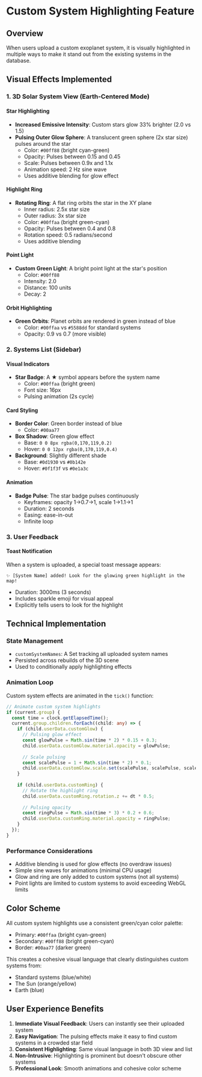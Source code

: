 # Custom System Highlighting Feature

## Overview
When users upload a custom exoplanet system, it is visually highlighted in multiple ways to make it stand out from the existing systems in the database.

## Visual Effects Implemented

### 1. 3D Solar System View (Earth-Centered Mode)

#### Star Highlighting
- **Increased Emissive Intensity**: Custom stars glow 33% brighter (2.0 vs 1.5)
- **Pulsing Outer Glow Sphere**: A translucent green sphere (2x star size) pulses around the star
  - Color: `#00ff88` (bright cyan-green)
  - Opacity: Pulses between 0.15 and 0.45
  - Scale: Pulses between 0.9x and 1.1x
  - Animation speed: 2 Hz sine wave
  - Uses additive blending for glow effect

#### Highlight Ring
- **Rotating Ring**: A flat ring orbits the star in the XY plane
  - Inner radius: 2.5x star size
  - Outer radius: 3x star size
  - Color: `#00ffaa` (bright green-cyan)
  - Opacity: Pulses between 0.4 and 0.8
  - Rotation speed: 0.5 radians/second
  - Uses additive blending

#### Point Light
- **Custom Green Light**: A bright point light at the star's position
  - Color: `#00ff88`
  - Intensity: 2.0
  - Distance: 100 units
  - Decay: 2

#### Orbit Highlighting
- **Green Orbits**: Planet orbits are rendered in green instead of blue
  - Color: `#00ffaa` vs `#5588dd` for standard systems
  - Opacity: 0.9 vs 0.7 (more visible)

### 2. Systems List (Sidebar)

#### Visual Indicators
- **Star Badge**: A ★ symbol appears before the system name
  - Color: `#00ffaa` (bright green)
  - Font size: 16px
  - Pulsing animation (2s cycle)

#### Card Styling
- **Border Color**: Green border instead of blue
  - Color: `#00aa77`
- **Box Shadow**: Green glow effect
  - Base: `0 0 8px rgba(0,170,119,0.2)`
  - Hover: `0 0 12px rgba(0,170,119,0.4)`
- **Background**: Slightly different shade
  - Base: `#0d1930` vs `#0b142e`
  - Hover: `#0f1f3f` vs `#0e1a3c`

#### Animation
- **Badge Pulse**: The star badge pulses continuously
  - Keyframes: opacity 1→0.7→1, scale 1→1.1→1
  - Duration: 2 seconds
  - Easing: ease-in-out
  - Infinite loop

### 3. User Feedback

#### Toast Notification
When a system is uploaded, a special toast message appears:
```
✨ [System Name] added! Look for the glowing green highlight in the map!
```
- Duration: 3000ms (3 seconds)
- Includes sparkle emoji for visual appeal
- Explicitly tells users to look for the highlight

## Technical Implementation

### State Management
- `customSystemNames`: A Set<string> tracking all uploaded system names
- Persisted across rebuilds of the 3D scene
- Used to conditionally apply highlighting effects

### Animation Loop
Custom system effects are animated in the `tick()` function:
```typescript
// Animate custom system highlights
if (current.group) {
  const time = clock.getElapsedTime();
  current.group.children.forEach((child: any) => {
    if (child.userData.customGlow) {
      // Pulsing glow effect
      const glowPulse = Math.sin(time * 2) * 0.15 + 0.3;
      child.userData.customGlow.material.opacity = glowPulse;
      
      // Scale pulsing
      const scalePulse = 1 + Math.sin(time * 2) * 0.1;
      child.userData.customGlow.scale.set(scalePulse, scalePulse, scalePulse);
    }
    
    if (child.userData.customRing) {
      // Rotate the highlight ring
      child.userData.customRing.rotation.z += dt * 0.5;
      
      // Pulsing opacity
      const ringPulse = Math.sin(time * 3) * 0.2 + 0.6;
      child.userData.customRing.material.opacity = ringPulse;
    }
  });
}
```

### Performance Considerations
- Additive blending is used for glow effects (no overdraw issues)
- Simple sine waves for animations (minimal CPU usage)
- Glow and ring are only added to custom systems (not all systems)
- Point lights are limited to custom systems to avoid exceeding WebGL limits

## Color Scheme
All custom system highlights use a consistent green/cyan color palette:
- Primary: `#00ffaa` (bright cyan-green)
- Secondary: `#00ff88` (bright green-cyan)
- Border: `#00aa77` (darker green)

This creates a cohesive visual language that clearly distinguishes custom systems from:
- Standard systems (blue/white)
- The Sun (orange/yellow)
- Earth (blue)

## User Experience Benefits
1. **Immediate Visual Feedback**: Users can instantly see their uploaded system
2. **Easy Navigation**: The pulsing effects make it easy to find custom systems in a crowded star field
3. **Consistent Highlighting**: Same visual language in both 3D view and list
4. **Non-Intrusive**: Highlighting is prominent but doesn't obscure other systems
5. **Professional Look**: Smooth animations and cohesive color scheme
